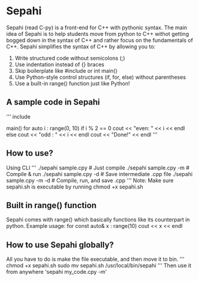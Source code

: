 # Sepahi
Sepahi (read C-py) is a front-end for C++ with pythonic syntax. The main idea of Sepahi is to help students move from python to C++ withot getting bogged down in the syntax of C++ and rather focus on the fundamentals of C++. Sepahi simplifies the syntax of C++ by allowing you to:

1. Write structured code without semicolons (;)
2. Use indentation instead of {} braces
3. Skip boilerplate like #include or int main()
4. Use Python-style control structures (if, for, else) without parentheses
5. Use a built-in range() function just like Python!

## A sample code in Sepahi
'''
include <vector>

main()
    for auto i : range(0, 10)
        if i % 2 == 0
            cout << "even: " << i << endl
        else
            cout << "odd : " << i << endl
    cout << "Done!" << endl
'''

## How to use?
Using CLI
'''
./sepahi sample.cpy        # Just compile
./sepahi sample.cpy -m     # Compile & run
./sepahi sample.cpy -d     # Save intermediate .cpp file
./sepahi sample.cpy -m -d  # Compile, run, and save .cpp
'''
Note: Make sure sepahi.sh is executable by running chmod +x sepahi.sh

## Built in range() function
Sepahi comes with range() which basically functions like its counterpart in python. Example usage:
for const auto& x : range(10)
    cout << x << endl


## How to use Sepahi globally?
All you have to do is make the file executable, and then move it to bin.
'''
chmod +x sepahi.sh
sudo mv sepahi.sh /usr/local/bin/sepahi
'''
Then use it from anywhere
'sepahi my_code.cpy -m'
